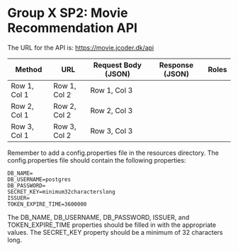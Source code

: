 # Group X SP2: Movie Recommendation API

The URL for the API is: https://movie.jcoder.dk/api


| Method           | URL          | Request Body (JSON) | Response (JSON) | Roles |
|--------------|--------------|----------|-----------|---|
| Row 1, Col 1 | Row 1, Col 2 | Row 1, Col 3 |       |   |
| Row 2, Col 1 | Row 2, Col 2 | Row 2, Col 3 |       |   |
| Row 3, Col 1 | Row 3, Col 2 | Row 3, Col 3 |       |   |



Remember to add a config.properties file in the resources directory. The config.properties file should contain the following properties:
```
DB_NAME=
DB_USERNAME=postgres
DB_PASSWORD=
SECRET_KEY=minimum32characterslong
ISSUER=
TOKEN_EXPIRE_TIME=3600000
```
The DB_NAME, DB_USERNAME, DB_PASSWORD, ISSUER, and TOKEN_EXPIRE_TIME properties should be filled in with the appropriate values. The SECRET_KEY property should be a minimum of 32 characters long.